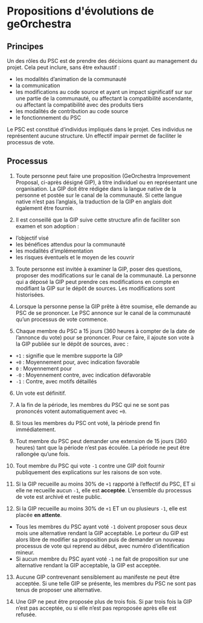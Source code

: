 # Propositions d'évolutions de geOrchestra

## Principes

Un des rôles du PSC est de prendre des décisions quant au management du projet. Cela peut inclure, sans être exhaustif :

- les modalités d’animation de la communauté
- la communication
- les modifications au code source et ayant un impact significatif sur sur une partie de la communauté, ou affectant la compatibilité ascendante, ou affectant la compatibilité avec des produits tiers
- les modalités de contribution au code source
- le fonctionnement du PSC

Le PSC est constitué d’individus impliqués dans le projet. Ces individus ne représentent aucune structure. Un effectif impair permet de faciliter le processus de vote.


## Processus

1. Toute personne peut faire une proposition (GeOrchestra Improvement Proposal, ci-après désigné GIP), à titre individuel ou en représentant une organisation. La GIP doit être rédigée dans la langue native de la personne et postée sur le canal de la communauté. Si cette langue native n’est pas l’anglais, la traduction de la GIP en anglais doit également être fournie.


2. Il est conseillé que la GIP suive cette structure afin de faciliter son examen et son adoption :
  - l’objectif visé
  - les bénéfices attendus pour la communauté
  - les modalités d’implémentation
  - les risques éventuels et le moyen de les couvrir


3. Toute personne est invitée à examiner la GIP, poser des questions, proposer des modifications sur le canal de la communauté. La personne qui a déposé la GIP peut prendre ces modifications en compte en modifiant la GIP sur le dépôt de sources. Les modifications sont historisées.


4. Lorsque la personne pense la GIP prête à être soumise, elle demande au PSC de se prononcer. Le PSC annonce sur le canal de la communauté qu’un processus de vote commence.


5. Chaque membre du PSC a 15 jours (360 heures à compter de la date de l’annonce du vote) pour se prononcer. Pour ce faire, il ajoute son vote à la GIP publiée sur le dépôt de sources, avec :

  - `+1` : signifie que le membre supporte la GIP
  - `+0` : Moyennement pour, avec indication favorable
  - `0` : Moyennement pour
  - `-0` : Moyennement contre, avec indication défavorable
  - `-1` : Contre, avec motifs détaillés


6. Un vote est définitif.


7. A la fin de la période, les membres du PSC qui ne se sont pas prononcés votent automatiquement avec `+0`.


8. Si tous les membres du PSC ont voté, la période prend fin immédiatement.


9. Tout membre du PSC peut demander une extension de 15 jours (360 heures) tant que la période n’est pas écoulée. La période ne peut être rallongée qu’une fois.


10. Tout membre du PSC qui vote `-1` contre une GIP doit fournir publiquement des explications sur les raisons de son vote.


11. Si la GIP recueille au moins 30% de `+1` rapporté à l’effectif du PSC, ET si elle ne recueille aucun `-1`, elle est **acceptée**. L’ensemble du processus de vote est archivé et reste public.


12. Si la GIP recueille au moins 30% de `+1` ET un ou plusieurs `-1`, elle est placée **en attente**.
  - Tous les membres du PSC ayant voté `-1` doivent proposer sous deux mois une alternative rendant la GIP acceptable. Le porteur du GIP est alors libre de modifier sa proposition puis de demander un nouveau processus de vote qui reprend au début, avec numéro d’identification mineur.
  - Si aucun membre du PSC ayant voté `-1` ne fait de proposition sur une alternative rendant la GIP acceptable, la GIP est acceptée.


13. Aucune GIP contrevenant sensiblement au manifeste ne peut être acceptée. Si une telle GIP se présente, les membres du PSC ne sont pas tenus de proposer une alternative.


14. Une GIP ne peut être proposée plus de trois fois. Si par trois fois la GIP n’est pas acceptée, ou si elle n’est pas reproposée après elle est refusée.
